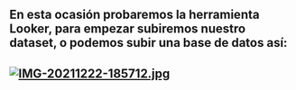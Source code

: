 
## En esta ocasión probaremos la herramienta Looker, para empezar subiremos nuestro dataset, o podemos subir una base de datos así:
## [![IMG-20211222-185712.jpg](https://i.postimg.cc/mr9WWdV4/IMG-20211222-185712.jpg)](https://postimg.cc/zLqcnF92)
